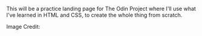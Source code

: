 This will be a practice landing page for The Odin Project where I'll use what I've learned in HTML and CSS, to create the whole thing from scratch. 

Image Credit: 